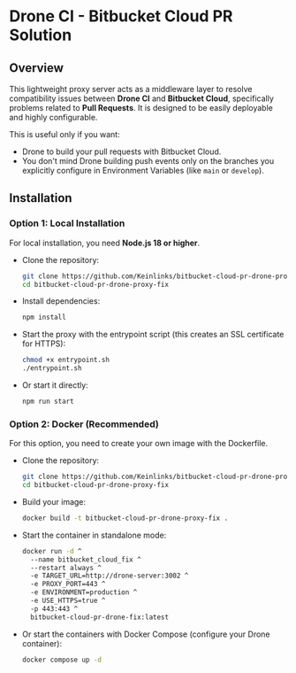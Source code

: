 # Drone CI - Bitbucket Cloud PR Solution

## Overview

This lightweight proxy server acts as a middleware layer to resolve compatibility issues between **Drone CI** and **Bitbucket Cloud**, specifically problems related to **Pull Requests**. It is designed to be easily deployable and highly configurable.

This is useful only if you want:
- Drone to build your pull requests with Bitbucket Cloud.
- You don't mind Drone building push events only on the branches you explicitly configure in Environment Variables (like `main` or `develop`).

## Installation

### Option 1: Local Installation

For local installation, you need **Node.js 18 or higher**.

- Clone the repository:

    ```bash
    git clone https://github.com/Keinlinks/bitbucket-cloud-pr-drone-proxy-fix.git
    cd bitbucket-cloud-pr-drone-proxy-fix
    ```

- Install dependencies:

    ```bash
    npm install
    ```

- Start the proxy with the entrypoint script (this creates an SSL certificate for HTTPS):

    ```bash
    chmod +x entrypoint.sh
    ./entrypoint.sh
    ```

- Or start it directly:

    ```bash
    npm run start
    ```

### Option 2: Docker (Recommended)

For this option, you need to create your own image with the Dockerfile.

- Clone the repository:

    ```bash
    git clone https://github.com/Keinlinks/bitbucket-cloud-pr-drone-proxy-fix.git
    cd bitbucket-cloud-pr-drone-proxy-fix
    ```

- Build your image:

    ```bash
    docker build -t bitbucket-cloud-pr-drone-proxy-fix .
    ```

- Start the container in standalone mode:

    ```bash
    docker run -d ^
      --name bitbucket_cloud_fix ^
      --restart always ^
      -e TARGET_URL=http://drone-server:3002 ^
      -e PROXY_PORT=443 ^
      -e ENVIRONMENT=production ^
      -e USE_HTTPS=true ^
      -p 443:443 ^
      bitbucket-cloud-pr-drone-fix:latest
    ```

- Or start the containers with Docker Compose (configure your Drone container):

    ```bash
    docker compose up -d
    ```